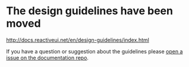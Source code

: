 # The design guidelines have been moved
http://docs.reactiveui.net/en/design-guidelines/index.html

If you have a question or suggestion about the guidelines please [open a issue on the documentation repo](https://github.com/reactiveui/documentation/issues).

